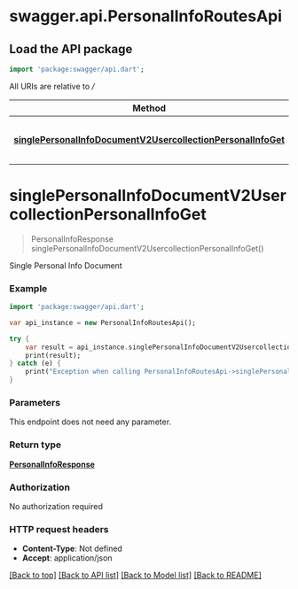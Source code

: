 # swagger.api.PersonalInfoRoutesApi

## Load the API package
```dart
import 'package:swagger/api.dart';
```

All URIs are relative to */*

Method | HTTP request | Description
------------- | ------------- | -------------
[**singlePersonalInfoDocumentV2UsercollectionPersonalInfoGet**](PersonalInfoRoutesApi.md#singlePersonalInfoDocumentV2UsercollectionPersonalInfoGet) | **GET** /v2/usercollection/personal_info | Single Personal Info Document

# **singlePersonalInfoDocumentV2UsercollectionPersonalInfoGet**
> PersonalInfoResponse singlePersonalInfoDocumentV2UsercollectionPersonalInfoGet()

Single Personal Info Document

### Example
```dart
import 'package:swagger/api.dart';

var api_instance = new PersonalInfoRoutesApi();

try {
    var result = api_instance.singlePersonalInfoDocumentV2UsercollectionPersonalInfoGet();
    print(result);
} catch (e) {
    print("Exception when calling PersonalInfoRoutesApi->singlePersonalInfoDocumentV2UsercollectionPersonalInfoGet: $e\n");
}
```

### Parameters
This endpoint does not need any parameter.

### Return type

[**PersonalInfoResponse**](PersonalInfoResponse.md)

### Authorization

No authorization required

### HTTP request headers

 - **Content-Type**: Not defined
 - **Accept**: application/json

[[Back to top]](#) [[Back to API list]](../README.md#documentation-for-api-endpoints) [[Back to Model list]](../README.md#documentation-for-models) [[Back to README]](../README.md)

